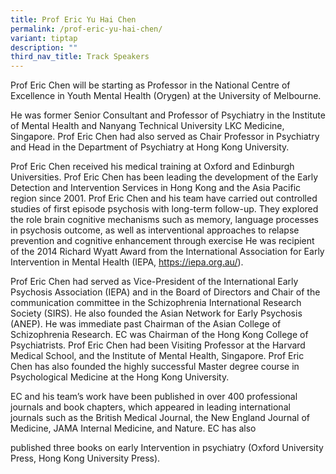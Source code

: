 ```yaml
---
title: Prof Eric Yu Hai Chen
permalink: /prof-eric-yu-hai-chen/
variant: tiptap
description: ""
third_nav_title: Track Speakers
---
```

<p>Prof Eric Chen will be starting as Professor in the National Centre of
Excellence in Youth Mental Health (Orygen) at the University of Melbourne.</p>
<p>He was former Senior Consultant and Professor of Psychiatry in the Institute
of Mental Health and Nanyang Technical University LKC Medicine, Singapore.
Prof Eric Chen had also served as Chair Professor in Psychiatry and Head
in the Department of Psychiatry at Hong Kong University.</p>
<p></p>
<p>Prof Eric Chen received his medical training at Oxford and Edinburgh Universities.
Prof Eric Chen has been leading the development of the Early Detection
and Intervention Services in Hong Kong and the Asia Pacific region since
2001. Prof Eric Chen and his team have carried out controlled studies of
first episode psychosis with long-term follow-up. They explored the role
brain cognitive mechanisms such as memory, language processes in psychosis
outcome, as well as interventional approaches to relapse prevention and
cognitive enhancement through exercise He was recipient of the 2014 Richard
Wyatt Award from the International Association for Early Intervention in
Mental Health (IEPA, <a href="https://iepa.org.au/" rel="noopener noreferrer nofollow" target="_blank">https://iepa.org.au/</a>).</p>
<p></p>
<p>Prof Eric Chen had served as Vice-President of the International Early
Psychosis Association (IEPA) and in the Board of Directors and Chair of
the communication committee in the Schizophrenia International Research
Society (SIRS). He also founded the Asian Network for Early Psychosis (ANEP).
He was immediate past Chairman of the Asian College of Schizophrenia Research.
EC was Chairman of the Hong Kong College of Psychiatrists. Prof Eric Chen
had been Visiting Professor at the Harvard Medical School, and the Institute
of Mental Health, Singapore. Prof Eric Chen has also founded the highly
successful Master degree course in Psychological Medicine at the Hong Kong
University.</p>
<p></p>
<p>EC and his team’s work have been published in over 400 professional journals
and book chapters, which appeared in leading international journals such
as the British Medical Journal, the New England Journal of Medicine, JAMA
Internal Medicine, and Nature. EC has also</p>
<p>published three books on early Intervention in psychiatry (Oxford University
Press, Hong Kong University Press).</p>